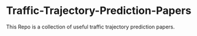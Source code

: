 # Traffic-Trajectory-Prediction-Papers
This Repo is a collection of useful traffic trajectory prediction papers.
